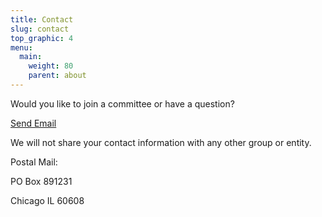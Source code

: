 ```yaml
---
title: Contact
slug: contact
top_graphic: 4
menu:
  main:
    weight: 80
    parent: about
---
```


Would you like to join a committee or have a question? 

<a href="mailto:mckinleyparkdevelopmentcouncil@gmail.com?Subject=Inquiry%20from%20Website" target="_top">Send Email</a></strong>

We will not share your contact information with any other group or entity.

Postal Mail:

PO Box 891231 

Chicago IL 60608 
